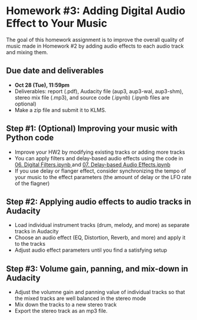 # Homework #3: Adding Digital Audio Effect to Your Music

The goal of this homework assignment is to improve the overall quality of music made in Homework #2 by adding audio effects to each audio track and mixing them.   

## Due date and deliverables
- **Oct 28 (Tue), 11:59pm** 
- Deliverables: report (.pdf), Audacity file (aup3, aup3-wal, aup3-shm), stereo mix file (.mp3), and source code (.ipynb) (.ipynb files are optional) 
- Make a zip file and submit it to KLMS.

## Step #1: (Optional) Improving your music with Python code 
- Improve your HW2 by modifying existing tracks or adding more tracks
- You can apply filters and delay-based audio effects using the code in <a href="https://github.com/juhannam/ctp431-2025/blob/main/python/06.%20Digital%20Filters.ipynb"> 06. Digital Filters.ipynb </a> and <a href="https://github.com/juhannam/ctp431-2025/blob/main/python/07.%20Delay-based%20Audio%20Effects.ipynb"> 07. Delay-based Audio Effects.ipynb </a> 
- If you use delay or flanger effect, consider synchronizing the tempo of your music to the effect parameters (the amount of delay or the LFO rate of the flagner) 

## Step #2: Applying audio effects to audio tracks in Audacity 
- Load individual instrument tracks (drum, melody, and more) as separate tracks in Audacity 
- Choose an audio effect (EQ, Distortion, Reverb, and more) and apply it to the tracks  
- Adjust audio effect parameters until you find a satisfying setup 

## Step #3: Volume gain, panning, and mix-down in Audacity 
- Adjust the volumne gain and panning value of individual tracks so that the mixed tracks are well balanced in the stereo mode
- Mix down the tracks to a new stereo track
- Export the stereo track as an mp3 file.



